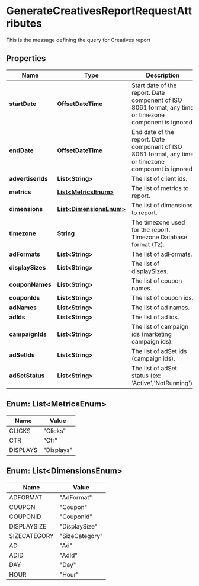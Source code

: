 

# GenerateCreativesReportRequestAttributes

This is the message defining the query for Creatives report

## Properties

| Name | Type | Description | Notes |
|------------ | ------------- | ------------- | -------------|
|**startDate** | **OffsetDateTime** | Start date of the report. Date component of ISO 8061 format, any time or timezone component is ignored. |  |
|**endDate** | **OffsetDateTime** | End date of the report. Date component of ISO 8061 format, any time or timezone component is ignored. |  |
|**advertiserIds** | **List&lt;String&gt;** | The list of client ids. |  |
|**metrics** | [**List&lt;MetricsEnum&gt;**](#List&lt;MetricsEnum&gt;) | The list of metrics to report. |  |
|**dimensions** | [**List&lt;DimensionsEnum&gt;**](#List&lt;DimensionsEnum&gt;) | The list of dimensions to report. |  |
|**timezone** | **String** | The timezone used for the report. Timezone Database format (Tz). |  [optional] |
|**adFormats** | **List&lt;String&gt;** | The list of adFormats. |  [optional] |
|**displaySizes** | **List&lt;String&gt;** | The list of displaySizes. |  [optional] |
|**couponNames** | **List&lt;String&gt;** | The list of coupon names. |  [optional] |
|**couponIds** | **List&lt;String&gt;** | The list of coupon ids. |  [optional] |
|**adNames** | **List&lt;String&gt;** | The list of ad names. |  [optional] |
|**adIds** | **List&lt;String&gt;** | The list of ad ids. |  [optional] |
|**campaignIds** | **List&lt;String&gt;** | The list of campaign ids (marketing campaign ids). |  [optional] |
|**adSetIds** | **List&lt;String&gt;** | The list of adSet ids (campaign ids). |  [optional] |
|**adSetStatus** | **List&lt;String&gt;** | The list of adSet status (ex: &#39;Active&#39;,&#39;NotRunning&#39;). |  [optional] |



## Enum: List&lt;MetricsEnum&gt;

| Name | Value |
|---- | -----|
| CLICKS | &quot;Clicks&quot; |
| CTR | &quot;Ctr&quot; |
| DISPLAYS | &quot;Displays&quot; |



## Enum: List&lt;DimensionsEnum&gt;

| Name | Value |
|---- | -----|
| ADFORMAT | &quot;AdFormat&quot; |
| COUPON | &quot;Coupon&quot; |
| COUPONID | &quot;CouponId&quot; |
| DISPLAYSIZE | &quot;DisplaySize&quot; |
| SIZECATEGORY | &quot;SizeCategory&quot; |
| AD | &quot;Ad&quot; |
| ADID | &quot;AdId&quot; |
| DAY | &quot;Day&quot; |
| HOUR | &quot;Hour&quot; |



